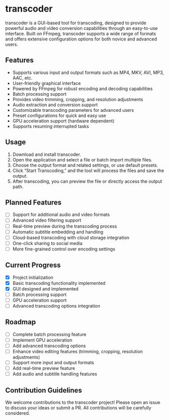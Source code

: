 # transcoder

transcoder is a GUI-based tool for transcoding, designed to provide powerful audio and video conversion capabilities through an easy-to-use interface. Built on FFmpeg, transcoder supports a wide range of formats and offers extensive configuration options for both novice and advanced users.

## Features

- Supports various input and output formats such as MP4, MKV, AVI, MP3, AAC, etc.
- User-friendly graphical interface
- Powered by FFmpeg for robust encoding and decoding capabilities
- Batch processing support
- Provides video trimming, cropping, and resolution adjustments
- Audio extraction and conversion support
- Customizable transcoding parameters for advanced users
- Preset configurations for quick and easy use
- GPU acceleration support (hardware dependent)
- Supports resuming interrupted tasks

## Usage

1. Download and install transcoder.
2. Open the application and select a file or batch import multiple files.
3. Choose the output format and related settings, or use default presets.
4. Click “Start Transcoding,” and the tool will process the files and save the output.
5. After transcoding, you can preview the file or directly access the output path.

## Planned Features

- [ ] Support for additional audio and video formats
- [ ] Advanced video filtering support
- [ ] Real-time preview during the transcoding process
- [ ] Automatic subtitle embedding and handling
- [ ] Cloud-based transcoding with cloud storage integration
- [ ] One-click sharing to social media
- [ ] More fine-grained control over encoding settings

## Current Progress

- [x] Project initialization
- [x] Basic transcoding functionality implemented
- [x] GUI designed and implemented
- [ ] Batch processing support
- [ ] GPU acceleration support
- [ ] Advanced transcoding options integration

## Roadmap

- [ ] Complete batch processing feature
- [ ] Implement GPU acceleration
- [ ] Add advanced transcoding options
- [ ] Enhance video editing features (trimming, cropping, resolution adjustments)
- [ ] Support more input and output formats
- [ ] Add real-time preview feature
- [ ] Add audio and subtitle handling features

## Contribution Guidelines

We welcome contributions to the transcoder project! Please open an issue to discuss your ideas or submit a PR. All contributions will be carefully considered.
